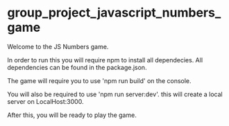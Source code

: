 # group_project_javascript_numbers_game

Welcome to the JS Numbers game.

In order to run this you will require npm to install all dependecies.
All dependencies can be found in the package.json.

The game will require you to use 'npm run build' on the console.

You will also be required to use 'npm run server:dev'. this will create a local server on LocalHost:3000.

After this, you will be ready to play the game.
